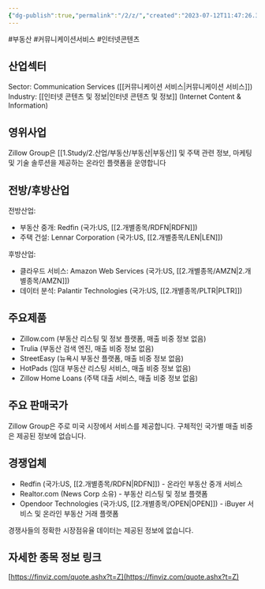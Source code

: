 ```yaml
---
{"dg-publish":true,"permalink":"/2/z/","created":"2023-07-12T11:47:26.373+09:00","updated":"2025-06-03T20:06:02.268+09:00"}
---
```


#부동산 #커뮤니케이션서비스 #인터넷콘텐츠


## 산업섹터

Sector: Communication Services ([[커뮤니케이션 서비스\|커뮤니케이션 서비스]])  
Industry: [[인터넷 콘텐츠 및 정보\|인터넷 콘텐츠 및 정보]] (Internet Content & Information)

## 영위사업

Zillow Group은 [[1.Study/2.산업/부동산/부동산\|부동산]] 및 주택 관련 정보, 마케팅 및 기술 솔루션을 제공하는 온라인 플랫폼을 운영합니다

## 전방/후방산업

전방산업:

- 부동산 중개: Redfin (국가:US, [[2.개별종목/RDFN\|RDFN]])
- 주택 건설: Lennar Corporation (국가:US, [[2.개별종목/LEN\|LEN]])

후방산업:

- 클라우드 서비스: Amazon Web Services (국가:US, [[2.개별종목/AMZN\|2.개별종목/AMZN]])
- 데이터 분석: Palantir Technologies (국가:US, [[2.개별종목/PLTR\|PLTR]])

## 주요제품

- Zillow.com (부동산 리스팅 및 정보 플랫폼, 매출 비중 정보 없음)
- Trulia (부동산 검색 엔진, 매출 비중 정보 없음)
- StreetEasy (뉴욕시 부동산 플랫폼, 매출 비중 정보 없음)
- HotPads (임대 부동산 리스팅 서비스, 매출 비중 정보 없음)
- Zillow Home Loans (주택 대출 서비스, 매출 비중 정보 없음)[](https://www.zillowgroup.com/about-us/business/)

## 주요 판매국가

Zillow Group은 주로 미국 시장에서 서비스를 제공합니다[](https://finance.yahoo.com/quote/Z/profile/?guccounter=1). 구체적인 국가별 매출 비중은 제공된 정보에 없습니다.

## 경쟁업체

- Redfin (국가:US, [[2.개별종목/RDFN\|RDFN]]) - 온라인 부동산 중개 서비스
- Realtor.com (News Corp 소유) - 부동산 리스팅 및 정보 플랫폼
- Opendoor Technologies (국가:US, [[2.개별종목/OPEN\|OPEN]]) - iBuyer 서비스 및 온라인 부동산 거래 플랫폼

경쟁사들의 정확한 시장점유율 데이터는 제공된 정보에 없습니다.

## 자세한 종목 정보 링크

[https://finviz.com/quote.ashx?t=Z](https://finviz.com/quote.ashx?t=Z)
